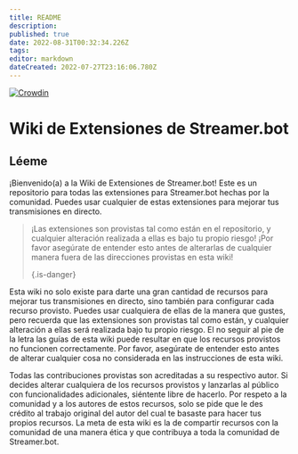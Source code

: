 ```yaml
---
title: README
description: 
published: true
date: 2022-08-31T00:32:34.226Z
tags: 
editor: markdown
dateCreated: 2022-07-27T23:16:06.780Z
---
```


[![Crowdin](https://badges.crowdin.net/streamer-bot-extensions-wiki/localized.svg)](https://translate.botextensions.dev/project/streamer-bot-extensions-wiki)
# Wiki de Extensiones de Streamer.bot

## Léeme

¡Bienvenido(a) a la Wiki de Extensiones de Streamer.bot!  Este es un repositorio para todas las extensiones para Streamer.bot hechas por la comunidad.  Puedes usar cualquier de estas extensiones para mejorar tus transmisiones en directo.

> ¡Las extensiones son provistas tal como están en el repositorio, y cualquier alteración realizada a ellas es bajo tu propio riesgo!  ¡Por favor asegúrate de entender esto antes de alterarlas de cualquier manera fuera de las direcciones provistas en esta wiki! 
> 
> {.is-danger}

Esta wiki no solo existe para darte una gran cantidad de recursos para mejorar tus transmisiones en directo, sino también para configurar cada recurso provisto.  Puedes usar cualquiera de ellas de la manera que gustes, pero recuerda que las extensiones son provistas tal como están, y cualquier alteración a ellas será realizada bajo tu propio riesgo. El no seguir al pie de la letra las guías de esta wiki puede resultar en que los recursos provistos no funcionen correctamente.  Por favor, asegúrate de entender esto antes de alterar cualquier cosa no considerada en las instrucciones de esta wiki.

Todas las contribuciones provistas son acreditadas a su respectivo autor.  Si decides alterar cualquiera de los recursos provistos y lanzarlas al público con funcionalidades adicionales, siéntente libre de hacerlo.  Por respeto a la comunidad y a los autores de estos recursos, solo se pide que le des crédito al trabajo original del autor del cual te basaste para hacer tus propios recursos.  La meta de esta wiki es la de compartir recursos con la comunidad de una manera ética y que contribuya a toda la comunidad de Streamer.bot.
